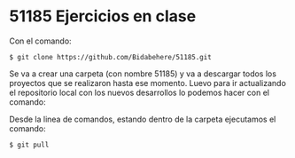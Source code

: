# 51185 Ejercicios en clase

Con el comando:  

```
$ git clone https://github.com/Bidabehere/51185.git
```

Se va a crear una carpeta (con nombre 51185) y va a descargar todos los proyectos que se realizaron hasta ese momento. Luevo para ir actualizando el repositorio 
local con los nuevos desarrollos lo podemos hacer con el comando:

Desde la linea de comandos, estando dentro de la carpeta ejecutamos el comando:
```
$ git pull
```
